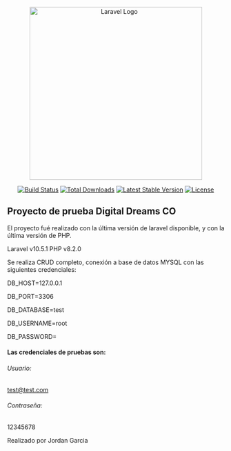 <p align="center"><a href="https://laravel.com" target="_blank"><img src="https://i0.wp.com/www.digitaldreams.co/wp-content/uploads/2022/03/logo-media.png" width="400" alt="Laravel Logo"></a></p>

<p align="center">
<a href="https://github.com/laravel/framework/actions"><img src="https://github.com/laravel/framework/workflows/tests/badge.svg" alt="Build Status"></a>
<a href="https://packagist.org/packages/laravel/framework"><img src="https://img.shields.io/packagist/dt/laravel/framework" alt="Total Downloads"></a>
<a href="https://packagist.org/packages/laravel/framework"><img src="https://img.shields.io/packagist/v/laravel/framework" alt="Latest Stable Version"></a>
<a href="https://packagist.org/packages/laravel/framework"><img src="https://img.shields.io/packagist/l/laravel/framework" alt="License"></a>
</p>

## Proyecto de prueba Digital Dreams CO

El proyecto fué realizado con la última versión de laravel disponible, y con la última versión de PHP.

Laravel v10.5.1 
PHP v8.2.0

Se realiza CRUD completo, conexión a base de datos MYSQL con las siguientes credenciales:


DB_HOST=127.0.0.1

DB_PORT=3306

DB_DATABASE=test

DB_USERNAME=root

DB_PASSWORD=


#### Las credenciales de pruebas son:

###### Usuario: 
test@test.com

###### Contraseña: 
12345678


Realizado por Jordan Garcia
